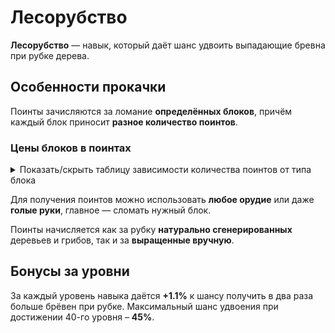 # Лесорубство

**Лесорубство** — навык, который даёт шанс удвоить выпадающие бревна при рубке дерева.

## Особенности прокачки

Поинты зачисляются за ломание **определённых блоков**, причём каждый блок приносит **разное количество поинтов**.

### Цены блоков в поинтах
<details>
  <summary>Показать/скрыть таблицу зависимости количества поинтов от типа блока</summary>
  <div>
    <table>
      <thead>
        <tr>
          <th>Блок</th>
          <th>Цена в поинтах</th>
        </tr>
      </thead>
      <tbody>
        <tr>
          <th title="мёртвый куст, подсолнух, сирень, ландыш, лук-батун, мак, синяя орхидея, красный тюльпан, оранжевый тюльпан, белый тюльпан, хаустония серая, розовый тюльпан, ромашка, розовый куст, одуванчик, синий василёк, пион">Цветы</th>
          <th>2</th>
        </tr>
        <tr>
          <th title="тропические, берёзовые, еловые, дубовые, акация, тёмный дуб, вишнёвые, азалии, цветущей азалии, мангровые; искажённые, багровые">Листья (и гифы в Незере)</th>
          <th>3</th>
        </tr>
        <tr>
          <th>Бамбук и <span title="блок красного гриба, блок коричневого гриба, стебель гриба">блоки грибов</span></th>
          <th>4</th>
        </tr>
        <tr>
          <th title="тропическое, берёзовое, еловое, дубовое, акация, тёмный дуб, вишнёвое, мангровое; искажённый, багровый">Брёвна (и стебли в Незере)</th>
          <th>8</th>
        </tr>
      </tbody>
    </table>
  </div>
</details>

Для получения поинтов можно использовать **любое орудие** или даже **голые руки**, главное — сломать нужный блок.

Поинты начисляется как за рубку **натурально сгенерированных** деревьев и грибов, так и за **выращенные вручную**.

## Бонусы за уровни

За каждый уровень навыка даётся **+1.1%** к шансу получить в два раза больше брёвен при рубке. Максимальный шанс удвоения при достижении 40-го уровня – **45%**.
